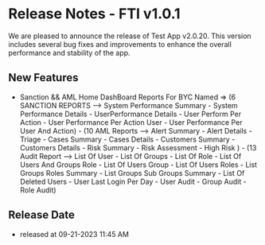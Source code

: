 # Release Notes - FTI v1.0.1

We are pleased to announce the release of Test App v2.0.20. This version includes several bug fixes and improvements to enhance the overall performance and stability of the app.

## New Features

- Sanction && AML Home DashBoard
     Reports For BYC Named => (6 SANCTION REPORTS --> System Performance Summary - System Performance Details - UserPerformance Details - User Perform Per Action - User Performance Per Action User - User Performance Per User And Action) - (10 AML Reports --> Alert Summary - Alert Details - Triage - Cases Summary - Cases Details - Customers Summary - Customers Details - Risk Summary - Risk Assessment - High Risk ) -
     (13 Audit Report --> List Of User - List Of Groups - List Of Role - List Of Users And Groups Role - List Of Users Group - List Of Users Roles - List Groups Roles Summary - List Groups Sub Groups Summary - List Of Deleted Users - User Last Login Per Day - User Audit - Group Audit - Role Audit)


## Release Date
- released at 09-21-2023 11:45 AM
